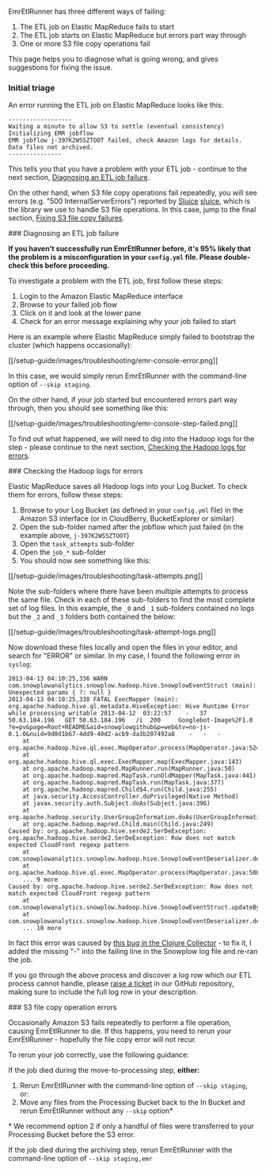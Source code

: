 EmrEtlRunner has three different ways of failing:

1. The ETL job on Elastic MapReduce fails to start
2. The ETL job starts on Elastic MapReduce but errors part way through
3. One or more S3 file copy operations fail

This page helps you to diagnose what is going wrong, and gives suggestions for fixing the issue.

### Initial triage

An error running the ETL job on Elastic MapReduce looks like this:

    ------------------ 
    Waiting a minute to allow S3 to settle (eventual consistency)
    Initializing EMR jobflow
    EMR jobflow j-397K2WS5ZTOOT failed, check Amazon logs for details. Data files not archived.
    ---------------

This tells you that you have a problem with your ETL job - continue to the next section, [Diagnosing an ETL job failure](#diagnose-etl-job).

On the other hand, when S3 file copy operations fail repeatedly, you will see errors (e.g. "500 InternalServerErrors") reported by [Sluice] [sluice], which is the library we use to handle S3 file operations. In this case, jump to the final section, [Fixing S3 file copy failures](#filecopy-failure).

<a name="diagnose-etl-job"/>
### Diagnosing an ETL job failure

**If you haven't successfully run EmrEtlRunner before, it's 95% likely that the problem is a misconfiguration in your `config.yml` file. Please double-check this before proceeding.**

To investigate a problem with the ETL job, first follow these steps:

1. Login to the Amazon Elastic MapReduce interface
2. Browse to your failed job flow
3. Click on it and look at the lower pane
4. Check for an error message explaining why your job failed to start

Here is an example where Elastic MapReduce simply failed to bootstrap the cluster (which happens occasionally):

[[/setup-guide/images/troubleshooting/emr-console-error.png]]

In this case, we would simply rerun EmrEtlRunner with the command-line option of `--skip staging`.

On the other hand, if your job started but encountered errors part way through, then you should see something like this:

[[/setup-guide/images/troubleshooting/emr-console-step-failed.png]]

To find out what happened, we will need to dig into the Hadoop logs for the step - please continue to the next section, [Checking the Hadoop logs for errors](#check-hadoop-logs).

<a name="check-hadoop-logs"/>
### Checking the Hadoop logs for errors

Elastic MapReduce saves all Hadoop logs into your Log Bucket. To check them for errors, follow these steps:

1. Browse to your Log Bucket (as defined in your `config.yml` file) in the Amazon S3 interface (or in CloudBerry, BucketExplorer or similar)
2. Open the sub-folder named after the jobflow which just failed (in the example above, `j-397K2WS5ZTOOT`)
3. Open the `task_attempts` sub-folder
4. Open the `job_*` sub-folder
5. You should now see something like this:

[[/setup-guide/images/troubleshooting/task-attempts.png]]

Note the sub-folders where there have been multiple attempts to process the same file. Check in each of these sub-folders to find the most complete set of log files. In this example, the `_0` and `_1` sub-folders contained no logs but the `_2` and `_3` folders both contained the below:

[[/setup-guide/images/troubleshooting/task-attempt-logs.png]]

Now download these files locally and open the files in your editor, and search for "ERROR" or similar. In my case, I found the following error in `syslog`:

	2013-04-13 04:10:25,336 WARN com.snowplowanalytics.snowplow.hadoop.hive.SnowplowEventStruct (main): Unexpected params { ?: null }
	2013-04-13 04:10:25,338 FATAL ExecMapper (main): org.apache.hadoop.hive.ql.metadata.HiveException: Hive Runtime Error while processing writable 2013-04-12	03:22:57	-	37	50.63.184.196	GET	50.63.184.196	/i	200		Googlebot-Image%2F1.0	?e=pv&page=Root+README&aid=snowplowgithub&p=web&tv=no-js-0.1.0&nuid=9d0d1b67-4dd9-40d2-acb9-da3b207492a8	-	-	-
		at org.apache.hadoop.hive.ql.exec.MapOperator.process(MapOperator.java:524)
		at org.apache.hadoop.hive.ql.exec.ExecMapper.map(ExecMapper.java:143)
		at org.apache.hadoop.mapred.MapRunner.run(MapRunner.java:50)
		at org.apache.hadoop.mapred.MapTask.runOldMapper(MapTask.java:441)
		at org.apache.hadoop.mapred.MapTask.run(MapTask.java:377)
		at org.apache.hadoop.mapred.Child$4.run(Child.java:255)
		at java.security.AccessController.doPrivileged(Native Method)
		at javax.security.auth.Subject.doAs(Subject.java:396)
		at org.apache.hadoop.security.UserGroupInformation.doAs(UserGroupInformation.java:1132)
		at org.apache.hadoop.mapred.Child.main(Child.java:249)
	Caused by: org.apache.hadoop.hive.serde2.SerDeException: org.apache.hadoop.hive.serde2.SerDeException: Row does not match expected CloudFront regexp pattern
		at com.snowplowanalytics.snowplow.hadoop.hive.SnowplowEventDeserializer.deserialize(SnowplowEventDeserializer.java:185)
		at org.apache.hadoop.hive.ql.exec.MapOperator.process(MapOperator.java:508)
		... 9 more
	Caused by: org.apache.hadoop.hive.serde2.SerDeException: Row does not match expected CloudFront regexp pattern
		at com.snowplowanalytics.snowplow.hadoop.hive.SnowplowEventStruct.updateByParsing(SnowplowEventStruct.java:282)
		at com.snowplowanalytics.snowplow.hadoop.hive.SnowplowEventDeserializer.deserialize(SnowplowEventDeserializer.java:173)
		... 10 more

In fact this error was caused by [this bug in the Clojure Collector](#https://github.com/snowplow/snowplow/issues/220) - to fix it, I added the missing "-" into the failing line in the Snowplow log file and re-ran the job.

If you go through the above process and discover a log row which our ETL process cannot handle, please [raise a ticket](#https://github.com/snowplow/snowplow/issues/new) in our GitHub repository, making sure to include the full log row in your description.

<a name="filecopy-failure"/>
### S3 file copy operation errors

Occasionally Amazon S3 fails repeatedly to perform a file operation, causing EmrEtlRunner to die. If this happens, you need to rerun your EmrEtlRunner - hopefully the file copy error will not recur.

To rerun your job correctly, use the following guidance:

If the job died during the move-to-processing step, **either:**
  1. Rerun EmrEtlRunner with the command-line option of `--skip staging`, or:
  2. Move any files from the Processing Bucket back to the In Bucket and rerun EmrEtlRunner without any `--skip` option\*

\* We recommend option 2 if only a handful of files were transferred to your Processing Bucket before the S3 error.

If the job died during the archiving step, rerun EmrEtlRunner with the command-line option of `--skip staging,emr`

[sluice]: https://github.com/snowplow/sluice